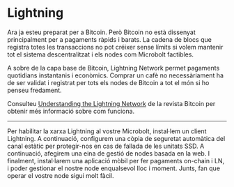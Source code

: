 # Lightning

Ara ja esteu preparat per a Bitcoin. Però Bitcoin no està dissenyat
principalment per a pagaments ràpids i barats. La cadena de blocs que registra
totes les transaccions no pot créixer sense límits si volem mantenir tot el
sistema descentralitzat i els nodes com Microbolt factibles.

A sobre de la capa base de Bitcoin, Lightning Network permet pagaments
quotidians instantanis i econòmics. Comprar un cafè no necessàriament ha de ser
validat i registrat per tots els nodes de Bitcoin a tot el món si ho penseu
fredament.

Consulteu
[Understanding the Lightning Network](https://bitcoinmagazine.com/technical/understanding-the-lightning-network-part-building-a-bidirectional-payment-channel-1464710791)
de la revista Bitcoin per obtenir més informació sobre com funciona.

---

Per habilitar la xarxa Lightning al vostre Microbolt, instal·lem un client
Lightning. A continuació, configurem una còpia de seguretat automàtica del canal
estàtic per protegir-nos en cas de fallada de les unitats SSD. A continuació,
afegirem una eina de gestió de nodes basada en la web. I finalment, instal·larem
una aplicació mòbil per fer pagaments on-chain i LN, i poder gestionar el nostre
node enqualsevol lloc i moment. Junts, fan que operar el vostre node sigui molt
fàcil.